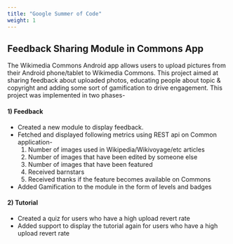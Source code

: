 ```yaml
---
title: "Google Summer of Code"
weight: 1
---
```


## Feedback Sharing Module in Commons App

The Wikimedia Commons Android app allows users to upload pictures from their Android phone/tablet to Wikimedia Commons. This project aimed at sharing feedback about uploaded photos, educating people about topic & copyright and adding some sort of gamification to drive engagement. This project was implemented in two phases-

#### 1) Feedback
* Created a new module to display feedback.
* Fetched and displayed following metrics using REST api on Common application- 
  1. Number of images used in Wikipedia/Wikivoyage/etc articles
  2. Number of images that have been edited by someone else
  3. Number of images that have been featured 
  4. Received barnstars
  5. Received thanks if the feature becomes available on Commons
* Added Gamification to the module in the form of levels and badges

#### 2) Tutorial
* Created a quiz for users who have a high upload revert rate 
* Added support to display the tutorial again for users who have a high upload revert rate


